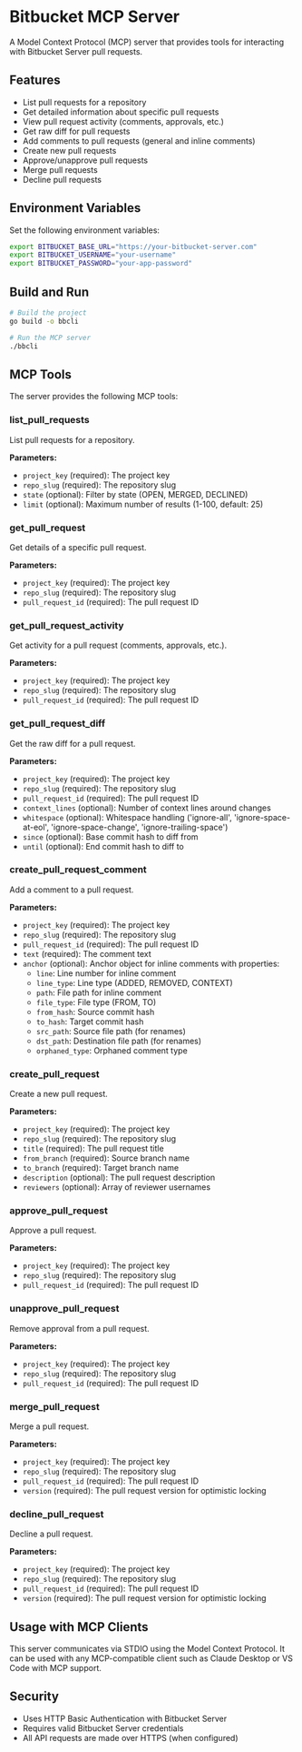 # Bitbucket MCP Server

A Model Context Protocol (MCP) server that provides tools for interacting with Bitbucket Server pull requests.

## Features

- List pull requests for a repository
- Get detailed information about specific pull requests
- View pull request activity (comments, approvals, etc.)
- Get raw diff for pull requests
- Add comments to pull requests (general and inline comments)
- Create new pull requests
- Approve/unapprove pull requests
- Merge pull requests
- Decline pull requests

## Environment Variables

Set the following environment variables:

```bash
export BITBUCKET_BASE_URL="https://your-bitbucket-server.com"
export BITBUCKET_USERNAME="your-username"
export BITBUCKET_PASSWORD="your-app-password"
```

## Build and Run

```bash
# Build the project
go build -o bbcli

# Run the MCP server
./bbcli
```

## MCP Tools

The server provides the following MCP tools:

### list_pull_requests
List pull requests for a repository.

**Parameters:**
- `project_key` (required): The project key
- `repo_slug` (required): The repository slug
- `state` (optional): Filter by state (OPEN, MERGED, DECLINED)
- `limit` (optional): Maximum number of results (1-100, default: 25)

### get_pull_request
Get details of a specific pull request.

**Parameters:**
- `project_key` (required): The project key
- `repo_slug` (required): The repository slug
- `pull_request_id` (required): The pull request ID

### get_pull_request_activity
Get activity for a pull request (comments, approvals, etc.).

**Parameters:**
- `project_key` (required): The project key
- `repo_slug` (required): The repository slug
- `pull_request_id` (required): The pull request ID

### get_pull_request_diff
Get the raw diff for a pull request.

**Parameters:**
- `project_key` (required): The project key
- `repo_slug` (required): The repository slug
- `pull_request_id` (required): The pull request ID
- `context_lines` (optional): Number of context lines around changes
- `whitespace` (optional): Whitespace handling ('ignore-all', 'ignore-space-at-eol', 'ignore-space-change', 'ignore-trailing-space')
- `since` (optional): Base commit hash to diff from
- `until` (optional): End commit hash to diff to

### create_pull_request_comment
Add a comment to a pull request.

**Parameters:**
- `project_key` (required): The project key
- `repo_slug` (required): The repository slug
- `pull_request_id` (required): The pull request ID
- `text` (required): The comment text
- `anchor` (optional): Anchor object for inline comments with properties:
  - `line`: Line number for inline comment
  - `line_type`: Line type (ADDED, REMOVED, CONTEXT)
  - `path`: File path for inline comment
  - `file_type`: File type (FROM, TO)
  - `from_hash`: Source commit hash
  - `to_hash`: Target commit hash
  - `src_path`: Source file path (for renames)
  - `dst_path`: Destination file path (for renames)
  - `orphaned_type`: Orphaned comment type

### create_pull_request
Create a new pull request.

**Parameters:**
- `project_key` (required): The project key
- `repo_slug` (required): The repository slug
- `title` (required): The pull request title
- `from_branch` (required): Source branch name
- `to_branch` (required): Target branch name
- `description` (optional): The pull request description
- `reviewers` (optional): Array of reviewer usernames

### approve_pull_request
Approve a pull request.

**Parameters:**
- `project_key` (required): The project key
- `repo_slug` (required): The repository slug
- `pull_request_id` (required): The pull request ID

### unapprove_pull_request
Remove approval from a pull request.

**Parameters:**
- `project_key` (required): The project key
- `repo_slug` (required): The repository slug
- `pull_request_id` (required): The pull request ID

### merge_pull_request
Merge a pull request.

**Parameters:**
- `project_key` (required): The project key
- `repo_slug` (required): The repository slug
- `pull_request_id` (required): The pull request ID
- `version` (required): The pull request version for optimistic locking

### decline_pull_request
Decline a pull request.

**Parameters:**
- `project_key` (required): The project key
- `repo_slug` (required): The repository slug
- `pull_request_id` (required): The pull request ID
- `version` (required): The pull request version for optimistic locking

## Usage with MCP Clients

This server communicates via STDIO using the Model Context Protocol. It can be used with any MCP-compatible client such as Claude Desktop or VS Code with MCP support.

## Security

- Uses HTTP Basic Authentication with Bitbucket Server
- Requires valid Bitbucket Server credentials
- All API requests are made over HTTPS (when configured)

